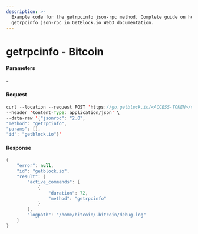 ```yaml
---
description: >-
  Example code for the getrpcinfo json-rpc method. Сomplete guide on how to use
  getrpcinfo json-rpc in GetBlock.io Web3 documentation.
---
```


# getrpcinfo - Bitcoin

#### Parameters

\-

#### Request

```java
curl --location --request POST 'https://go.getblock.io/<ACCESS-TOKEN>/v1/mainnet/' \
--header 'Content-Type: application/json' \
--data-raw '{"jsonrpc": "2.0",
"method": "getrpcinfo",
"params": [],
"id": "getblock.io"}'
```

#### Response

```java
{
    "error": null,
    "id": "getblock.io",
    "result": {
        "active_commands": [
            {
                "duration": 72,
                "method": "getrpcinfo"
            }
        ],
        "logpath": "/home/bitcoin/.bitcoin/debug.log"
    }
}
```
